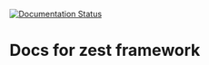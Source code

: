 [![Documentation Status](https://readthedocs.org/projects/zest/badge/?version=latest)](https://zest.readthedocs.io/en/latest/?badge=latest)

# Docs for zest framework
